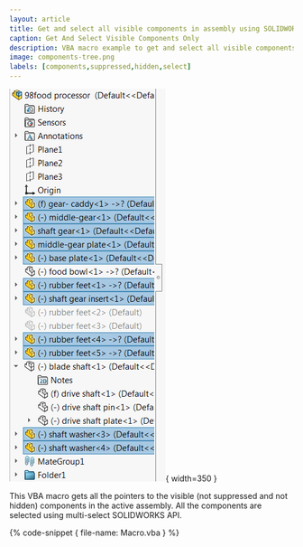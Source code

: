 ```yaml
---
layout: article
title: Get and select all visible components in assembly using SOLIDWORKS API
caption: Get And Select Visible Components Only
description: VBA macro example to get and select all visible components (not suppressed and not hidden) using SOLIDWORKS API
image: components-tree.png
labels: [components,suppressed,hidden,select]
---
```

![Components selected in the feature manager tree](components-tree.png){ width=350 }

This VBA macro gets all the pointers to the visible (not suppressed and not hidden) components in the active assembly. All the components are selected using multi-select SOLIDWORKS API.

{% code-snippet { file-name: Macro.vba } %}